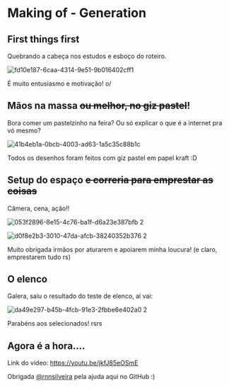 # Making of - Generation

## First things first

Quebrando a cabeça nos estudos e esboço do roteiro.

![fd10e187-6caa-4314-9e51-9b016402cff1](https://user-images.githubusercontent.com/49887714/56543961-6602fa80-6549-11e9-9772-d0405387aa42.JPG)

É muito entusiasmo e motivação! o/ 

## Mãos na massa ~~ou melhor, no giz pastel~~!

Bora comer um pastelzinho na feira? Ou só explicar o que é a internet pra vó mesmo?

![41b4eb1a-0bcb-4003-ad63-1a5c35c88b1c](https://user-images.githubusercontent.com/49887714/56544404-ccd4e380-654a-11e9-9101-e8f415828f37.JPG)

Todos os desenhos foram feitos com giz pastel em papel kraft :D

## Setup do espaço ~~e correria para emprestar as coisas~~

Câmera, cena, ação!! 

![053f2896-8e15-4c76-ba1f-d6a23e387bfb 2](https://user-images.githubusercontent.com/49887714/56543773-d52c1f00-6548-11e9-950b-6ae2b190f645.JPG)

![d0f8e2b3-3010-47da-afcb-38240352b376 2](https://user-images.githubusercontent.com/49887714/56544689-964b9880-654b-11e9-9a6c-04ee74c54c63.JPG)

Muito obrigada irmãos por aturarem e apoiarem minha loucura! (e claro, emprestarem tudo rs)

## O elenco

Galera, saiu o resultado do teste de elenco, aí vai:

![da49e297-b45b-4fcb-91e3-2fbbe6e402a0 2](https://user-images.githubusercontent.com/49887714/56544670-8d5ac700-654b-11e9-8626-93e6d84e0564.JPG)

Parabéns aos selecionados! rsrs

## Agora é a hora....

Link do vídeo: https://youtu.be/jkfJ85eOSmE

Obrigada [@rnnsilveira](https://github.com/rnnsilveira) pela ajuda aqui no GitHub :)
